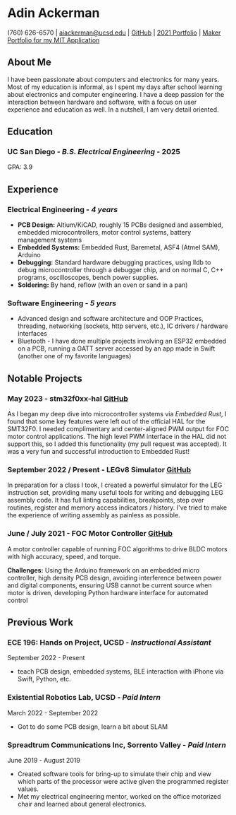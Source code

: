 # Adin Ackerman

(760) 626-6570 | aiackerman@ucsd.edu | [GitHub](https://github.com/AdinAck) | [2021 Portfolio](https://www.youtube.com/watch?v=g3itfoOmj-A) | [Maker Portfolio for my MIT Application](https://www.youtube.com/watch?v=01xOdK2FQu4)

## About Me

I have been passionate about computers and electronics for many years. Most of my education is informal, as I spent my days after school learning about electronics and computer engineering. I have a deep passion for the interaction between hardware and software, with a focus on user experience and education as well. In a nutshell, I am very detail oriented.

## Education

### **UC San Diego** - *B.S. Electrical Engineering* - 2025

GPA: 3.9

## Experience

### **Electrical Engineering** - *4 years*

- **PCB Design:** Altium/KiCAD, roughly 15 PCBs designed and assembled, embedded microcontrollers, motor control systems, battery management systems
- **Embedded Systems:** Embedded Rust, Baremetal, ASF4 (Atmel SAM), Arduino
- **Debugging:** Standard hardware debugging practices, using lldb to debug microcontroller through a debugger chip, and on normal C, C++ programs, oscilloscopes, bench power supplies.
- **Soldering:** By hand, reflow (with an oven or sand in a pan)

### **Software Engineering** - *5 years*

- Advanced design and software architecture and OOP Practices, threading, networking (sockets, http servers, etc.), IC drivers / hardware interfaces
- Bluetooth - I have done multiple projects involving an ESP32 embedded on a PCB, running a GATT server accessed by an app made in Swift (another one of my favorite languages)

## Notable Projects

### May 2023 - **stm32f0xx-hal** [GitHub](https://github.com/stm32-rs/stm32f0xx-hal)

As I began my deep dive into microcontroller systems via *Embedded Rust*, I found that some key features were left out of the official HAL for the SMT32F0. I needed complimentary and center-aligned PWM output for FOC motor control applications. The high level PWM interface in the HAL did not support this, so I added this functionality (my pull request was accepted). It was a very fun and successful introduction to Embedded Rust!

### September 2022 / Present - **LEGv8 Simulator** [GitHub](https://github.com/AdinAck/LEGv8-Simulator)

In preparation for a class I took, I created a powerful simulator for the LEG instruction set, providing many useful tools for writing and debugging LEG assembly code. It has full linting capabilities, breakpoints, step over routines, register and memory access indicators / history. I've tried to make the experience of writing assembly as painless as possible.

### June / July 2021 - **FOC Motor Controller** [GitHub](https://github.com/AdinAck/Motor-Controller)

A motor controller capable of running FOC algorithms to drive BLDC motors with high accuracy, speed, and torque.

**Challenges:** Using the Arduino framework on an embedded micro controller, high density PCB design, avoiding interference between power and digital components, ensuring USB cannot be current source when motor is driven, developing Python hardware interface for automated control

## Previous Work

### **ECE 196: Hands on Project, UCSD** - *Instructional Assistant*

September 2022 - Present

- teach PCB design, embedded systems, BLE interaction with iPhone via Swift, Python, etc.

### **Existential Robotics Lab, UCSD** - *Paid Intern*

March 2022 - September 2022

- Got to do some PCB design, learn a bit about SLAM

### **Spreadtrum Communications Inc, Sorrento Valley** - *Paid Intern*

June 2019 - August 2019

- Created software tools for bring-up to simulate their chip and view which parts of the processor were active given the programmed register values.
- Met my electrical engineering mentor, worked on the office motorized chair and learned about general electronics.